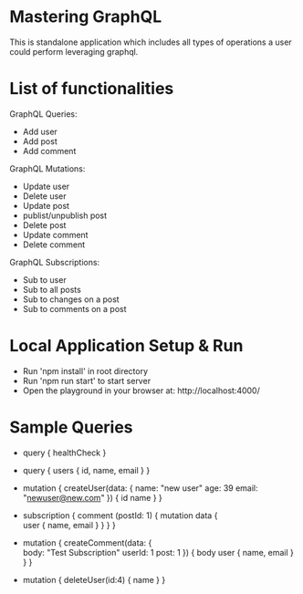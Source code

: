 # Mastering GraphQL
This is standalone application which includes all types of operations a user could perform leveraging graphql.

# List of functionalities
GraphQL Queries: 
- Add user
- Add post
- Add comment

GraphQL Mutations:
- Update user
- Delete user
- Update post
- publist/unpublish post
- Delete post
- Update comment
- Delete comment

GraphQL Subscriptions:
- Sub to user
- Sub to all posts
- Sub to changes on a post
- Sub to comments on a post

# Local Application Setup & Run

- Run 'npm install' in root directory
- Run 'npm run start' to start server
- Open the playground in your browser at: http://localhost:4000/

# Sample Queries

- query {
  healthCheck
}

- query {
  users {
    id,
    name,
    email
  }
}

- mutation {
  createUser(data: {
    name: "new user"
    age: 39
    email: "newuser@new.com"
  }) {
    id
    name
  }
}

- subscription {
  comment (postId: 1) {
    mutation
    data {      
      user {
        name,
        email
      }
    }
  }
}

- mutation {
  createComment(data: {    
    body: "Test Subscription"
    userId: 1
    post: 1
  }) {
    body
    user {
      name,
      email
    }
  }
}

- mutation {
  deleteUser(id:4) {
    name
  }
}

